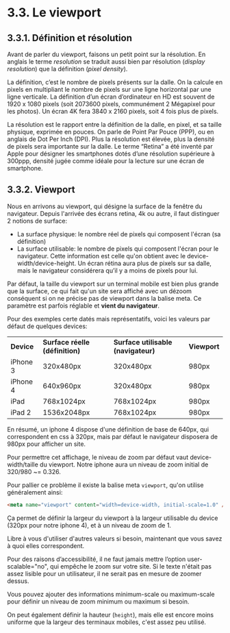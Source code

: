# 3.3. Le viewport

## 3.3.1. Définition et résolution

Avant de parler du viewport, faisons un petit point sur la résolution. En anglais le terme _resolution_ se traduit aussi bien par résolution (_display resolution_) que la définition (_pixel density_).

La définition, c’est le nombre de pixels présents sur la dalle. On la calcule en pixels en multipliant le nombre de pixels sur une ligne horizontal par une ligne verticale. La définition d’un écran d’ordinateur en HD est souvent de 1920 x 1080 pixels (soit 2073600 pixels, communément 2 Mégapixel pour les photos). Un écran 4K fera 3840 x 2160 pixels, soit 4 fois plus de pixels.

La résolution est le rapport entre la définition de la dalle, en pixel, et sa taille physique, exprimée en pouces. On parle de Point Par Pouce (PPP), ou en anglais de Dot Per Inch (DPI). Plus la résolution est élevée, plus la densité de pixels sera importante sur la dalle. Le terme “Retina” a été inventé par Apple pour désigner les smartphones dotés d’une résolution supérieure à 300ppp, densité jugée comme idéale pour la lecture sur une écran de smartphone.

## 3.3.2. Viewport

Nous en arrivons au viewport, qui désigne la surface de la fenêtre du navigateur. Depuis l'arrivée des écrans retina, 4k ou autre, il faut distinguer 2 notions de surface:

- La surface physique: le nombre réel de pixels qui composent l'écran (sa définition)
- La surface utilisable: le nombre de pixels qui composent l'écran pour le navigateur. Cette information est celle qu'on obtient avec le device-width/device-height. Un écran rétina aura plus de pixels sur sa dalle, mais le navigateur considérera qu’il y a moins de pixels pour lui.

Par défaut, la taille du viewport sur un terminal mobile est bien plus grande que la surface, ce qui fait qu'un site sera affiché avec un dézoom conséquent si on ne précise pas de viewport dans la balise meta. Ce paramètre est parfois réglable et **vient du navigateur**.

Pour des exemples certe datés mais représentatifs, voici les valeurs par défaut de quelques devices:

<table>
  <tr>
   <td><strong>Device</strong>
   </td>
   <td><strong>Surface réelle (définition)</strong>
   </td>
   <td><strong>Surface utilisable (navigateur)</strong>
   </td>
   <td><strong>Viewport</strong>
   </td>
  </tr>
  <tr>
   <td>iPhone 3
   </td>
   <td>320x480px
   </td>
   <td>320x480px
   </td>
   <td>980px
   </td>
  </tr>
  <tr>
   <td>iPhone 4
   </td>
   <td>640x960px
   </td>
   <td> 320x480px
   </td>
   <td>980px
   </td>
  </tr>
  <tr>
   <td>iPad
   </td>
   <td>768x1024px
   </td>
   <td>768x1024px
   </td>
   <td>980px
   </td>
  </tr>
  <tr>
   <td>iPad 2
   </td>
   <td>1536x2048px
   </td>
   <td>768x1024px
   </td>
   <td>980px
   </td>
  </tr>
</table>

En résumé, un iphone 4 dispose d'une définition de base de 640px, qui correspondent en css à 320px, mais par défaut le navigateur disposera de 980px pour afficher un site.

Pour permettre cet affichage, le niveau de zoom par défaut vaut device-width/taille du viewport. Notre iphone aura un niveau de zoom initial de 320/980 ~= 0.326.

Pour pallier ce problème il existe la balise meta `viewport`, qu'on utilise généralement ainsi:

```html
<meta name="viewport" content="width=device-width, initial-scale=1.0" />
```

Ça permet de définir la largeur du viewport à la largeur utilisable du device (320px pour notre iphone 4), et à un niveau de zoom de 1.

Libre à vous d'utiliser d'autres valeurs si besoin, maintenant que vous savez à quoi elles correspondent.

Pour des raisons d’accessibilité, il ne faut jamais mettre l’option user-scalable="no", qui empêche le zoom sur votre site. Si le texte n'était pas assez lisible pour un utilisateur, il ne serait pas en mesure de zoomer dessus.

Vous pouvez ajouter des informations minimum-scale ou maximum-scale pour définir un niveau de zoom minimum ou maximum si besoin.

On peut également définir la hauteur (`height`), mais elle est encore moins uniforme que la largeur des terminaux mobiles, c'est assez peu utilisé.
